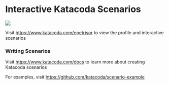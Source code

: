 # Interactive Katacoda Scenarios

[![](http://shields.katacoda.com/katacoda/epetrisor/count.svg)](https://www.katacoda.com/epetrisor "Get your profile on Katacoda.com")

Visit https://www.katacoda.com/epetrisor to view the profile and interactive scenarios

### Writing Scenarios
Visit https://www.katacoda.com/docs to learn more about creating Katacoda scenarios

For examples, visit https://github.com/katacoda/scenario-example
